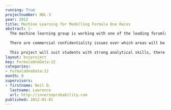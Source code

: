 ```yaml
---
running: True
projectnumber: NDL-3
year: 2012
title: Machine Learning for Modelling Formula One Races
abstract: |-
  The machine learning group is working with one of the leading forumla one teams in analysis of data generated in Formula One races with the aim of improving strategy. With this aim we are running one or more projects this year focussed on Formula One data. Formula one is a data intensive sport, information about the location of each team’s car during the race is provided to the teams. Optimization of pit stop strategy can make the difference between winning and loosing the race.
  
  There are commercial confidentiality issues over which areas will be studied, but interested students can discuss these areas directly with Professor Lawrence.
  
  This project will suit students with strong analytical skills, there will be a focus on linear algebra and probabilistic inference in the software.
layout: bscproject
key: FormulaOneData:12
categories:
- FormulaOneData:12
month: 0
supervisors:
- firstname: Neil D.
  lastname: Lawrence
  url: http://inverseprobability.com
published: 2012-01-01
---
```

